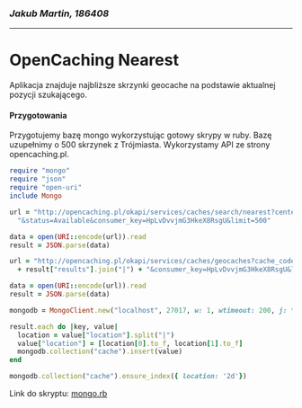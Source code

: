 ### *Jakub Martin, 186408*
---

# OpenCaching Nearest

Aplikacja znajduje najbliższe skrzynki geocache na podstawie aktualnej pozycji szukającego.

#### Przygotowania

Przygotujemy bazę mongo wykorzystując gotowy skrypy w ruby. Bazę uzupełnimy o 500 skrzynek z Trójmiasta. Wykorzystamy API ze strony opencaching.pl.

```ruby
require "mongo"
require "json"
require "open-uri"
include Mongo

url = "http://opencaching.pl/okapi/services/caches/search/nearest?center=54.395732|18.573622"\
  "&status=Available&consumer_key=HpLvDvvjmG3HkeX8RsgU&limit=500"

data = open(URI::encode(url)).read
result = JSON.parse(data)

url = "http://opencaching.pl/okapi/services/caches/geocaches?cache_codes="\
  + result["results"].join("|") + "&consumer_key=HpLvDvvjmG3HkeX8RsgU&limit=500"

data = open(URI::encode(url)).read
result = JSON.parse(data)

mongodb = MongoClient.new("localhost", 27017, w: 1, wtimeout: 200, j: true).db("test")

result.each do |key, value|
  location = value["location"].split("|")
  value["location"] = [location[0].to_f, location[1].to_f]
  mongodb.collection("cache").insert(value)
end

mongodb.collection("cache").ensure_index({ location: '2d'})
```

Link do skryptu: [mongo.rb](/doc/mongo.rb)

